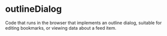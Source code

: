 # outlineDialog

Code that runs in the browser that implements an outline dialog, suitable for editing bookmarks, or viewing data about a feed item.


